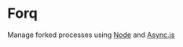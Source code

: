 # Forq

Manage forked processes using [Node](http://nodejs.org/) and [Async.js](https://github.com/caolan/async)